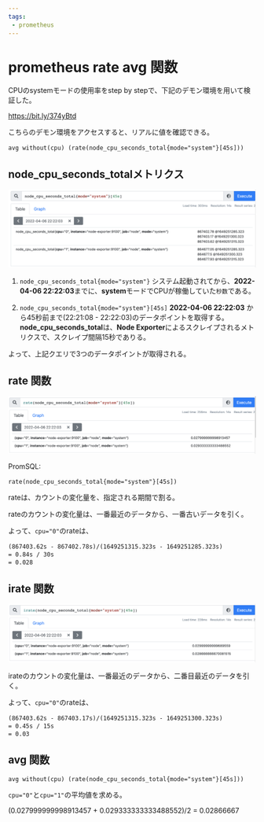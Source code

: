 ```yaml
---
tags:
 - prometheus
---
```


# prometheus rate avg 関数

CPUのsystemモードの使用率をstep by stepで、下記のデモン環境を用いて検証した。

https://bit.ly/374yBtd

こちらのデモン環境をアクセスすると、リアルに値を確認できる。

```
avg without(cpu) (rate(node_cpu_seconds_total{mode="system"}[45s]))
```

## node_cpu_seconds_totalメトリクス

![node_cpu_seconds_total](node_cpu_seconds_total.png)


1. `node_cpu_seconds_total{mode="system"}`
  システム起動されてから、**2022-04-06 22:22:03**までに、**system**モードでCPUが稼働していた`秒数`である。

2. `node_cpu_seconds_total{mode="system"}[45s]`
  **2022-04-06 22:22:03** から45秒前まで(22:21:08 - 22:22:03)のデータポイントを取得する。
  **node_cpu_seconds_total**は、**Node Exporter**によるスクレイプされるメトリクスで、スクレイプ間隔15秒でありる。

よって、上記クエリで3つのデータポイントが取得される。

## rate 関数

![rate](rate.png)

PromSQL:

```
rate(node_cpu_seconds_total{mode="system"}[45s])
```

rateは、カウントの変化量を、指定される期間で割る。

rateのカウントの変化量は、一番最近のデータから、一番古いデータを引く。

よって、`cpu="0"`のrateは、
```
(867403.62s - 867402.78s)/(1649251315.323s - 1649251285.323s)
= 0.84s / 30s
= 0.028
```

## irate 関数

![irate](irate.png)

irateのカウントの変化量は、一番最近のデータから、二番目最近のデータを引く。

よって、`cpu="0"`のrateは、

```
(867403.62s - 867403.17s)/(1649251315.323s - 1649251300.323s)
= 0.45s / 15s
= 0.03
```

## avg 関数

```
avg without(cpu) (rate(node_cpu_seconds_total{mode="system"}[45s]))
```

`cpu="0"`と`cpu="1"`の平均値を求める。


(0.027999999998913457 + 0.029333333333488552)/2
= 0.02866667
